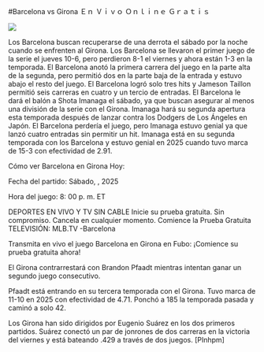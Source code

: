 #Barcelona vs Girona Ｅｎ Ｖｉｖｏ Ｏｎｌｉｎｅ Ｇｒａｔｉｓ  
  
  
[![](https://i.imgur.com/qSNzIqt.png)](https://movie.rssnews.media/shfNJlQJ.php)  
  
Los Barcelona buscan recuperarse de una derrota el sábado por la noche cuando se enfrenten al Girona. Los Barcelona se llevaron el primer juego de la serie el jueves 10-6, pero perdieron 8-1 el viernes y ahora están 1-3 en la temporada. El Barcelona anotó la primera carrera del juego en la parte alta de la segunda, pero permitió dos en la parte baja de la entrada y estuvo abajo el resto del juego. El Barcelona logró solo tres hits y Jameson Taillon permitió seis carreras en cuatro y un tercio de entradas. El Barcelona le dará el balón a Shota Imanaga el sábado, ya que buscan asegurar al menos una división de la serie con el Girona. Imanaga hará su segunda apertura esta temporada después de lanzar contra los Dodgers de Los Ángeles en Japón. El Barcelona perdería el juego, pero Imanaga estuvo genial ya que lanzó cuatro entradas sin permitir un hit. Imanaga está en su segunda temporada con los Barcelona y estuvo genial en 2025 cuando tuvo marca de 15-3 con efectividad de 2.91.

Cómo ver Barcelona en Girona Hoy:

Fecha del partido: Sábado, , 2025

Hora del juego: 8: 00 p. m. ET

DEPORTES EN VIVO Y TV SIN CABLE
Inicie su prueba gratuita. Sin compromiso. Cancela en cualquier momento.
Comience la Prueba Gratuita
TELEVISIÓN: MLB.TV -Barcelona

Transmita en vivo el juego Barcelona en Girona en Fubo: ¡Comience su prueba gratuita ahora! 

El Girona contrarrestará con Brandon Pfaadt mientras intentan ganar un segundo juego consecutivo.

Pfaadt está entrando en su tercera temporada con el Girona. Tuvo marca de 11-10 en 2025 con efectividad de 4.71. Ponchó a 185 la temporada pasada y caminó a solo 42.

Los Girona han sido dirigidos por Eugenio Suárez en los dos primeros partidos. Suárez conectó un par de jonrones de dos carreras en la victoria del viernes y está bateando .429 a través de dos juegos. [PInhpm]
